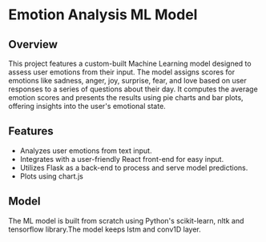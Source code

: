 # Emotion Analysis ML Model

## Overview

This project features a custom-built Machine Learning model designed to assess user emotions from their input. The model assigns scores for emotions like sadness, anger, joy, surprise, fear, and love based on user responses to a series of questions about their day. It computes the average emotion scores and presents the results using pie charts and bar plots, offering insights into the user's emotional state.

## Features

- Analyzes user emotions from text input.
- Integrates with a user-friendly React front-end for easy input.
- Utilizes Flask as a back-end to process and serve model predictions.
- Plots using chart.js

## Model

The ML model is built from scratch using Python's scikit-learn, nltk and tensorflow library.The model keeps lstm and conv1D layer.

